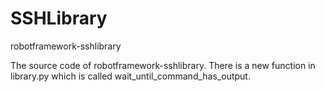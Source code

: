 # SSHLibrary
robotframework-sshlibrary

The source code of robotframework-sshlibrary. There is a new function in library.py which is called wait_until_command_has_output. 

